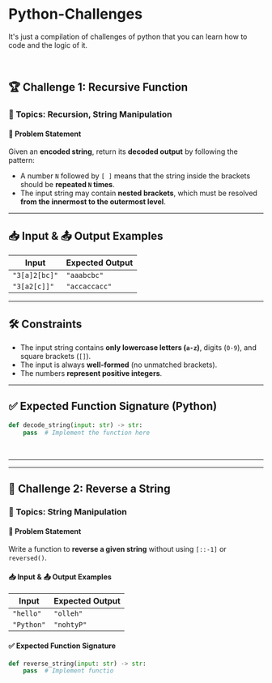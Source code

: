 # Python-Challenges

It's just a compilation of challenges of python that you can learn how to code and the logic of it.

<br>

## 🏆 Challenge 1: Recursive Function
### 📌 Topics: Recursion, String Manipulation

#### 🔹 Problem Statement
Given an **encoded string**, return its **decoded output** by following the pattern:

- A number `N` followed by `[ ]` means that the string inside the brackets should be **repeated `N` times**.
- The input string may contain **nested brackets**, which must be resolved **from the innermost to the outermost level**.

---

## 📥 Input & 📤 Output Examples

| Input            | Expected Output |
|-----------------|----------------|
| `"3[a]2[bc]"`  | `"aaabcbc"`     |
| `"3[a2[c]]"`   | `"accaccacc"`   |

---

## 🛠 Constraints
- The input string contains **only lowercase letters (`a-z`)**, digits (`0-9`), and square brackets (`[]`).
- The input is always **well-formed** (no unmatched brackets).
- The numbers **represent positive integers**.

---

## ✅ Expected Function Signature (Python)
```python
def decode_string(input: str) -> str:
    pass  # Implement the function here
```
<br>

---
---
## 🏅 Challenge 2: Reverse a String  
### 📌 Topics: String Manipulation  
#### 🔹 Problem Statement  
Write a function to **reverse a given string** without using `[::-1]` or `reversed()`.  

#### 📥 Input & 📤 Output Examples  
| Input       | Expected Output |
|------------|----------------|
| `"hello"`  | `"olleh"`       |
| `"Python"` | `"nohtyP"`       |

#### ✅ Expected Function Signature  
```python
def reverse_string(input: str) -> str:
    pass  # Implement functio

